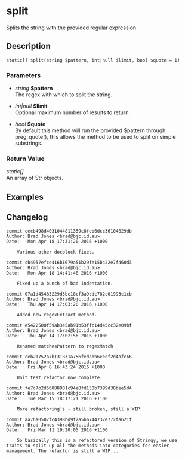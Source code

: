 # split
Splits the string with the provided regular expression.

## Description
`static[] split(string $pattern, int|null $limit, bool $quote = 1)`

### Parameters
* _string_ __$pattern__  
The regex with which to split the string.

* _int|null_ __$limit__  
Optional maximum number of results to return.

* _bool_ __$quote__  
By default this method will run the provided
$pattern through preg_quote(), this allows the
method to be used to split on simple substrings.


### Return Value
_static[]_  
An array of Str objects.

## Examples

## Changelog
```
commit cecb498d4031044811359c8feb6dcc36104829db
Author: Brad Jones <brad@bjc.id.au>
Date:   Mon Apr 18 17:31:20 2016 +1000

    Various other docblock fixes.

commit cb4957efce416b1679a51b29fe15b422e7f460d3
Author: Brad Jones <brad@bjc.id.au>
Date:   Mon Apr 18 14:41:48 2016 +1000

    Fixed up a bunch of bad indentation.

commit 07a1d45483229d3bc18cf3a9cdc782c01993c1cb
Author: Brad Jones <brad@bjc.id.au>
Date:   Thu Apr 14 17:03:20 2016 +1000

    Added new regexExtract method.

commit e5422500f59ab3e5ab91b53ffc14d45cc32e09bf
Author: Brad Jones <brad@bjc.id.au>
Date:   Thu Apr 14 17:02:56 2016 +1000

    Renamed matchesPattern to regexMatch

commit ceb21752a7b131831a756fedabb6eeef2d4afc66
Author: Brad Jones <brad@bjc.id.au>
Date:   Fri Apr 8 16:43:24 2016 +1000

    Unit test refactor now complete.

commit fe7c7b2d56888901c94e8fd150b7399d38bee5d4
Author: Brad Jones <brad@bjc.id.au>
Date:   Tue Mar 15 18:17:21 2016 +1100

    More refactoring's - still broken, still a WIP!

commit aa76a0507fc4398bd9f2a5b6744737e772fa621f
Author: Brad Jones <brad@bjc.id.au>
Date:   Fri Mar 11 19:20:05 2016 +1100

    So basically this is a refactored version of Stringy, we use traits to split up all the methods into categories for easier management. The refactor is still a WIP...
```